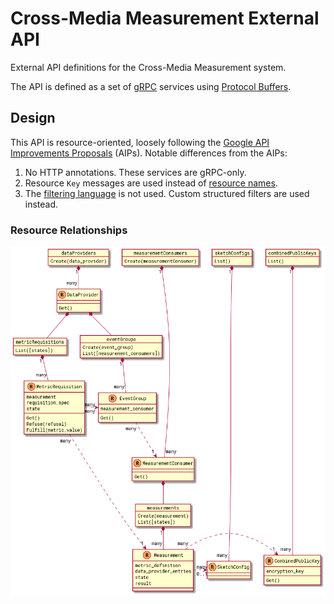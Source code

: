 # Cross-Media Measurement External API

External API definitions for the Cross-Media Measurement system.

The API is defined as a set of [gRPC](https://grpc.io/) services using
[Protocol Buffers](https://developers.google.com/protocol-buffers/docs/overview).

## Design

This API is resource-oriented, loosely following the
[Google API Improvements Proposals](https://google.aip.dev/) (AIPs). Notable
differences from the AIPs:

1.  No HTTP annotations. These services are gRPC-only.
1.  Resource `Key` messages are used instead of
    [resource names](https://google.aip.dev/122).
1.  The [filtering language](https://google.aip.dev/160) is not used. Custom
    structured filters are used instead.

### Resource Relationships

![resource diagram](docs/diagrams/api_resources.png)

